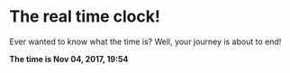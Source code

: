 # The real time clock!

Ever wanted to know what the time is? Well, your journey is about to end!

**The time is Nov 04, 2017, 19:54**